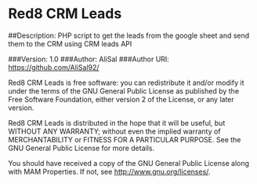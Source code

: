 # Red8 CRM Leads
 ##Description:
  PHP script to get the leads from the google sheet and send them to the CRM using CRM leads API
 
 ###Version: 1.0
 ###Author: AliSal
 ###Author URI: https://github.com/AliSal92/
 
 
 Red8 CRM Leads is free software: you can redistribute it and/or modify it under the terms of the GNU General Public License as published by the Free Software Foundation, either version 2 of the License, or any later version.
 
 Red8 CRM Leads is distributed in the hope that it will be useful, but WITHOUT ANY WARRANTY; without even the implied warranty of MERCHANTABILITY or FITNESS FOR A PARTICULAR PURPOSE. See the GNU General Public License for more details.
 
 You should have received a copy of the GNU General Public License along with MAM Properties. If not, see <http://www.gnu.org/licenses/>.
